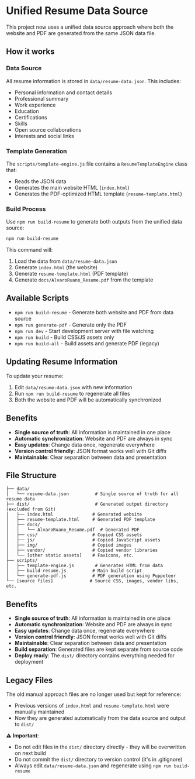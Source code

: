 # Unified Resume Data Source

This project now uses a unified data source approach where both the website and PDF are generated from the same JSON data file.

## How it works

### Data Source
All resume information is stored in `data/resume-data.json`. This includes:
- Personal information and contact details
- Professional summary
- Work experience
- Education
- Certifications
- Skills
- Open source collaborations
- Interests and social links

### Template Generation
The `scripts/template-engine.js` file contains a `ResumeTemplateEngine` class that:
- Reads the JSON data
- Generates the main website HTML (`index.html`)
- Generates the PDF-optimized HTML template (`resume-template.html`)

### Build Process
Use `npm run build-resume` to generate both outputs from the unified data source:

```bash
npm run build-resume
```

This command will:
1. Load the data from `data/resume-data.json`
2. Generate `index.html` (the website)
3. Generate `resume-template.html` (PDF template)
4. Generate `docs/AlvaroRuano_Resume.pdf` from the template

## Available Scripts

- `npm run build-resume` - Generate both website and PDF from data source
- `npm run generate-pdf` - Generate only the PDF
- `npm run dev` - Start development server with file watching
- `npm run build` - Build CSS/JS assets only
- `npm run build-all` - Build assets and generate PDF (legacy)

## Updating Resume Information

To update your resume:

1. Edit `data/resume-data.json` with new information
2. Run `npm run build-resume` to regenerate all files
3. Both the website and PDF will be automatically synchronized

## Benefits

- **Single source of truth**: All information is maintained in one place
- **Automatic synchronization**: Website and PDF are always in sync
- **Easy updates**: Change data once, regenerate everywhere
- **Version control friendly**: JSON format works well with Git diffs
- **Maintainable**: Clear separation between data and presentation

## File Structure

```
├── data/
│   └── resume-data.json          # Single source of truth for all resume data
├── dist/                         # Generated output directory (excluded from Git)
│   ├── index.html               # Generated website
│   ├── resume-template.html     # Generated PDF template
│   ├── docs/
│   │   └── AlvaroRuano_Resume.pdf  # Generated PDF
│   ├── css/                     # Copied CSS assets
│   ├── js/                      # Copied JavaScript assets
│   ├── img/                     # Copied images
│   ├── vendor/                  # Copied vendor libraries
│   └── [other static assets]    # Favicons, etc.
├── scripts/
│   ├── template-engine.js        # Generates HTML from data
│   ├── build-resume.js          # Main build script
│   └── generate-pdf.js          # PDF generation using Puppeteer
└── [source files]              # Source CSS, images, vendor libs, etc.
```

## Benefits

- **Single source of truth**: All information is maintained in one place
- **Automatic synchronization**: Website and PDF are always in sync
- **Easy updates**: Change data once, regenerate everywhere
- **Version control friendly**: JSON format works well with Git diffs
- **Maintainable**: Clear separation between data and presentation
- **Build separation**: Generated files are kept separate from source code
- **Deploy ready**: The `dist/` directory contains everything needed for deployment

## Legacy Files

The old manual approach files are no longer used but kept for reference:
- Previous versions of `index.html` and `resume-template.html` were manually maintained
- Now they are generated automatically from the data source and output to `dist/`

⚠️ **Important**: 
- Do not edit files in the `dist/` directory directly - they will be overwritten on next build
- Do not commit the `dist/` directory to version control (it's in .gitignore)
- Always edit `data/resume-data.json` and regenerate using `npm run build-resume`